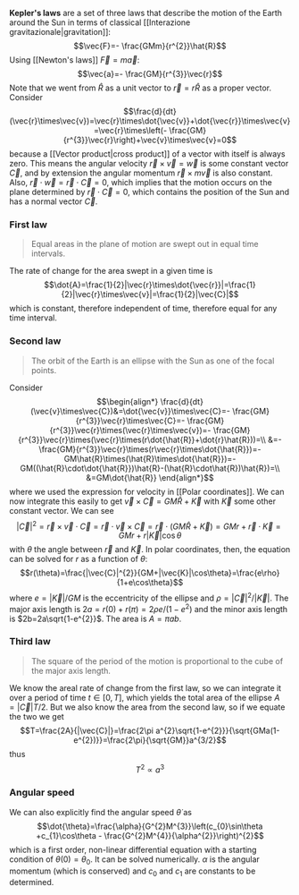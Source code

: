 **Kepler's laws** are a set of three laws that describe the motion of the Earth around the Sun in terms of classical [[Interazione gravitazionale|gravitation]]:
$$\vec{F}=- \frac{GMm}{r^{2}}\hat{R}$$
Using [[Newton's laws]] $\vec{F}=m\vec{a}$:
$$\vec{a}=- \frac{GM}{r^{3}}\vec{r}$$
Note that we went from $\hat{R}$ as a unit vector to $\vec{r}=r\hat{R}$ as a proper vector. Consider
$$\frac{d}{dt}(\vec{r}\times\vec{v})=\vec{r}\times\dot{\vec{v}}+\dot{\vec{r}}\times\vec{v}=\vec{r}\times\left(- \frac{GM}{r^{3}}\vec{r}\right)+\vec{v}\times\vec{v}=0$$
because a [[Vector product|cross product]] of a vector with itself is always zero. This means the angular velocity $\vec{r}\times\vec{v}=\vec{w}$ is some constant vector $\vec{C}$, and by extension the angular momentum $\vec{r}\times m\vec{v}$ is also constant. Also, $\vec{r}\cdot\vec{w}=\vec{r}\cdot\vec{C}=0$, which implies that the motion occurs on the plane determined by $\vec{r}\cdot\vec{C}=0$, which contains the position of the Sun and has a normal vector $\vec{C}$.
### First law
> Equal areas in the plane of motion are swept out in equal time intervals.

The rate of change for the area swept in a given time is
$$\dot{A}=\frac{1}{2}|\vec{r}\times\dot{\vec{r}}|=\frac{1}{2}|\vec{r}\times\vec{v}|=\frac{1}{2}|\vec{C}|$$
which is constant, therefore independent of time, therefore equal for any time interval.
### Second law
> The orbit of the Earth is an ellipse with the Sun as one of the focal points.

Consider
$$\begin{align*}
\frac{d}{dt}(\vec{v}\times\vec{C})&=\dot{\vec{v}}\times\vec{C}=- \frac{GM}{r^{3}}\vec{r}\times\vec{C}=- \frac{GM}{r^{3}}\vec{r}\times(\vec{r}\times\vec{v})=- \frac{GM}{r^{3}}\vec{r}\times(\vec{r}\times(r\dot{\hat{R}}+\dot{r}\hat{R}))=\\
&=- \frac{GM}{r^{3}}\vec{r}\times(r\vec{r}\times\dot{\hat{R}})=-GM\hat{R}\times(\hat{R}\times\dot{\hat{R}})=-GM((\hat{R}\cdot\dot{\hat{R}})\hat{R}-(\hat{R}\cdot\hat{R})\hat{R})=\\
&=GM\dot{\hat{R}}
\end{align*}$$
where we used the expression for velocity in [[Polar coordinates]]. We can now integrate this easily to get $\vec{v}\times\vec{C}=GM\hat{R}+\vec{K}$ with $\vec{K}$ some other constant vector. We can see
$$|\vec{C}|^{2}=\vec{r}\times\vec{v}\cdot\vec{C}=\vec{r}\cdot\vec{v}\times\vec{C}=\vec{r}\cdot(GM\hat{R}+\vec{K})=GMr+\vec{r}\cdot\vec{K}=GMr+r|\vec{K}|\cos\theta$$
with $\theta$ the angle between $\vec{r}$ and $\vec{K}$. In polar coordinates, then, the equation can be solved for $r$ as a function of $\theta$:
$$r(\theta)=\frac{|\vec{C}|^{2}}{GM+|\vec{K}|\cos\theta}=\frac{e\rho}{1+e\cos\theta}$$
where $e=|\vec{K}|/GM$ is the eccentricity of the ellipse and $\rho=|\vec{C}|^{2}/|\vec{K}|$. The major axis length is $2a=r(0)+r(\pi)=2\rho e/(1-e^{2})$ and the minor axis length is $2b=2a\sqrt{1-e^{2}}$. The area is $A=\pi ab$.
### Third law
> The square of the period of the motion is proportional to the cube of the major axis length.

We know the areal rate of change from the first law, so we can integrate it over a period of time $t\in[0,T]$, which yields the total area of the ellipse $A=|\vec{C}|T/2$. But we also know the area from the second law, so if we equate the two we get
$$T=\frac{2A}{|\vec{C}|}=\frac{2\pi a^{2}\sqrt{1-e^{2}}}{\sqrt{GMa(1-e^{2})}}=\frac{2\pi}{\sqrt{GM}}a^{3/2}$$
thus
$$T^{2}\propto a^{3}$$
### Angular speed
We can also explicitly find the angular speed $\dot{\theta}$ as
$$\dot{\theta}=\frac{\alpha}{G^{2}M^{3}}\left(c_{0}\sin\theta +c_{1}\cos\theta - \frac{G^{2}M^{4}}{\alpha^{2}}\right)^{2}$$
which is a first order, non-linear differential equation with a starting condition of $\theta(0)=\theta_{0}$. It can be solved numerically. $\alpha$ is the angular momentum (which is conserved) and $c_{0}$ and $c_{1}$ are constants to be determined.